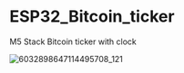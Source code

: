 # ESP32_Bitcoin_ticker
M5 Stack Bitcoin ticker with clock

![6032898647114495708_121](https://user-images.githubusercontent.com/10818228/167252796-070b6b7b-47d9-4e7b-932d-3143a6d8cabb.jpg)
